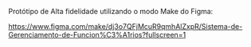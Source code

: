 Protótipo de Alta fidelidade utilizando o modo Make do Figma:

https://www.figma.com/make/dj3o7QFjMcuR9qmhAlZxpR/Sistema-de-Gerenciamento-de-Funcion%C3%A1rios?fullscreen=1